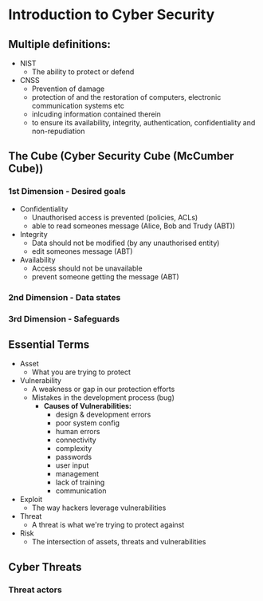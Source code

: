 # Introduction to Cyber Security

## Multiple definitions:
- NIST
  - The ability to protect or defend 
- CNSS
  - Prevention of damage
  - protection of and the restoration of computers, electronic communication systems etc
  - inlcuding information contained therein
  - to ensure its availability, integrity, authentication, confidentiality and non-repudiation  

## The Cube (Cyber Security Cube (McCumber Cube))
### 1st Dimension - Desired goals
- Confidentiality
  - Unauthorised access is prevented (policies, ACLs)
  - able to read someones message (Alice, Bob and Trudy (ABT))  
- Integrity
  - Data should not be modified (by any unauthorised entity)
  - edit someones message (ABT)
- Availability
  - Access should not be unavailable
  - prevent someone getting the message (ABT)  

### 2nd Dimension - Data states
### 3rd Dimension - Safeguards

## Essential Terms
- Asset
    - What you are trying to protect
- Vulnerability
    - A weakness or gap in our protection efforts
    - Mistakes in the development process (bug)
        - **Causes of Vulnerabilities:**
            - design & development errors
            - poor system config
            - human errors
            - connectivity
            - complexity
            - passwords
            - user input
            - management
            - lack of training
            - communication
- Exploit
    - The way hackers leverage vulnerabilities
- Threat
    - A threat is what we're trying to protect against
- Risk
    - The intersection of assets, threats and vulnerabilities

## Cyber Threats
### Threat actors